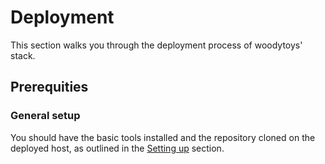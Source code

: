 # Deployment

This section walks you through the deployment process of woodytoys' stack.

## Prerequities

### General setup

You should have the basic tools installed and the repository cloned on the
deployed host, as outlined in the [Setting up](../setting-up/README.md)
section.

